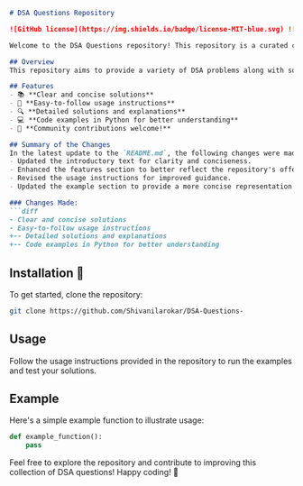 ```markdown
# DSA Questions Repository

![GitHub license](https://img.shields.io/badge/license-MIT-blue.svg) ![GitHub stars](https://img.shields.io/github/stars/Shivanilarokar/DSA-Questions-.svg) ![GitHub forks](https://img.shields.io/github/forks/Shivanilarokar/DSA-Questions-.svg)

Welcome to the DSA Questions repository! This repository is a curated collection of Data Structures and Algorithms (DSA) problems along with solutions to help learners and enthusiasts improve their coding skills and conceptual understanding.

## Overview
This repository aims to provide a variety of DSA problems along with solutions to help learners and enthusiasts improve their coding skills and conceptual understanding.

## Features
- 📚 **Clear and concise solutions**
- 📝 **Easy-to-follow usage instructions**
- 🔍 **Detailed solutions and explanations**
- 💻 **Code examples in Python for better understanding**
- 🤝 **Community contributions welcome!**

## Summary of the Changes
In the latest update to the `README.md`, the following changes were made:
- Updated the introductory text for clarity and conciseness.
- Enhanced the features section to better reflect the repository's offerings.
- Revised the usage instructions for improved guidance.
- Updated the example section to provide a more concise representation of problem solutions.

### Changes Made:
```diff
- Clear and concise solutions
- Easy-to-follow usage instructions
+-- Detailed solutions and explanations
+-- Code examples in Python for better understanding
```

## Installation 🚀
To get started, clone the repository:
```bash
git clone https://github.com/Shivanilarokar/DSA-Questions-
```

## Usage
Follow the usage instructions provided in the repository to run the examples and test your solutions.

## Example
Here's a simple example function to illustrate usage:
```python
def example_function():
    pass
```

Feel free to explore the repository and contribute to improving this collection of DSA questions! Happy coding! 🎉
```